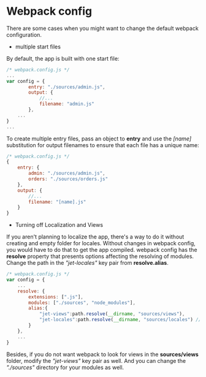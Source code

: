 # Webpack config

There are some cases when you might want to change the default webpack configuration.

- multiple start files

By default, the app is built with one start file:

```js
/* webpack.config.js */
...
var config = {
		entry: "./sources/admin.js",
		output: {
			//...
			filename: "admin.js"
		},
    ...
}
...
```

To create multiple entry files, pass an object to **entry** and use the *[name]* substitution for output filenames to ensure that each file has a unique name:

```js
/* webpack.config.js */
{
    entry: {
        admin: "./sources/admin.js",
        orders: "./sources/orders.js"
    },
    output: {
        //...
        filename: "[name].js"
    }
}
```

- Turning off Localization and Views

If you aren't planning to localize the app, there's a way to do it without creating and empty folder for locales. Without changes in webpack config, you would have to do that to get the app compiled. webpack config has the **resolve** property that presents options affecting the resolving of modules. Change the path in the *"jet-locales"* key pair from **resolve.alias**.

```js
/* webpack.config.js */
var config = {
    ...
    resolve: {
        extensions: [".js"],
        modules: ["./sources", "node_modules"],
        alias:{
            "jet-views":path.resolve(__dirname, "sources/views"),
            "jet-locales":path.resolve(__dirname, "sources/locales") //change me
        }
    },
    ...
}
```

Besides, if you do not want webpack to look for views in the **sources/views** folder, modify the *"jet-views"* key pair as well. And you can change the *"./sources"* directory for your modules as well.